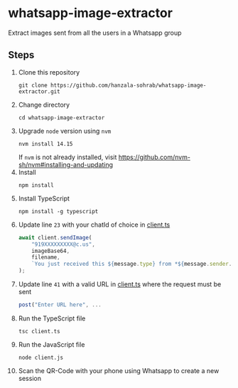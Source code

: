 # whatsapp-image-extractor
Extract images sent from all the users in a Whatsapp group

## Steps
1. Clone this repository
    ```shell
    git clone https://github.com/hanzala-sohrab/whatsapp-image-extractor.git
    ```
2. Change directory
    ```shell
    cd whatsapp-image-extractor
    ```
3. Upgrade `node` version using `nvm`
    ```shell
    nvm install 14.15
    ```
    If `nvm` is not already installed, visit https://github.com/nvm-sh/nvm#installing-and-updating
4. Install
    ```shell
    npm install
    ```
5. Install TypeScript
    ```shell
    npm install -g typescript
    ```
6. Update line `23` with your chatId of choice in [client.ts](./https://github.com/hanzala-sohrab/whatsapp-image-extractor/blob/c600f9a20be3ba233ffccc2eee6d5f359ac1bed3/client.ts#L23)
    ```ts
    await client.sendImage(
        "919XXXXXXXXX@c.us",
        imageBase64,
        filename,
        `You just received this ${message.type} from *${message.sender.name}* with id ${message.sender.id}, at ${message.timestamp}, in group *${message.chat.formattedTitle}* (id: ${message.chat.id})`
    );
    ```
7. Update line `41` with a valid URL in [client.ts](https://github.com/hanzala-sohrab/whatsapp-image-extractor/blob/c600f9a20be3ba233ffccc2eee6d5f359ac1bed3/client.ts#L41) where the request must be sent
    ```ts
    post("Enter URL here", ...
    ```
8. Run the TypeScript file
    ```shell
    tsc client.ts
    ```
9. Run the JavaScript file
    ```shell
    node client.js
    ```
10. Scan the QR-Code with your phone using Whatsapp to create a new session


